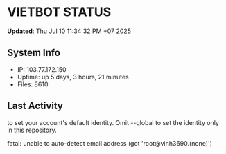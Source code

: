 # VIETBOT STATUS
**Updated**: Thu Jul 10 11:34:32 PM +07 2025

## System Info
- IP: 103.77.172.150
- Uptime: up 5 days, 3 hours, 21 minutes
- Files: 8610

## Last Activity

to set your account's default identity.
Omit --global to set the identity only in this repository.

fatal: unable to auto-detect email address (got 'root@vinh3690.(none)')

